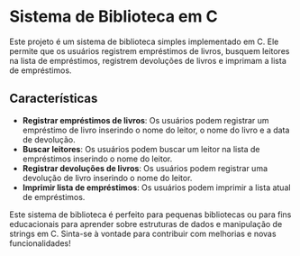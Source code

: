 
# Sistema de Biblioteca em C

Este projeto é um sistema de biblioteca simples implementado em C. Ele permite que os usuários registrem empréstimos de livros, busquem leitores na lista de empréstimos, registrem devoluções de livros e imprimam a lista de empréstimos.

## Características

- **Registrar empréstimos de livros**: Os usuários podem registrar um empréstimo de livro inserindo o nome do leitor, o nome do livro e a data de devolução.
- **Buscar leitores**: Os usuários podem buscar um leitor na lista de empréstimos inserindo o nome do leitor.
- **Registrar devoluções de livros**: Os usuários podem registrar uma devolução de livro inserindo o nome do leitor.
- **Imprimir lista de empréstimos**: Os usuários podem imprimir a lista atual de empréstimos.

Este sistema de biblioteca é perfeito para pequenas bibliotecas ou para fins educacionais para aprender sobre estruturas de dados e manipulação de strings em C. Sinta-se à vontade para contribuir com melhorias e novas funcionalidades!
